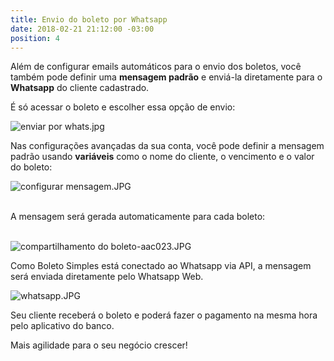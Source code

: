 ```yaml
---
title: Envio do boleto por Whatsapp
date: 2018-02-21 21:12:00 -03:00
position: 4
---
```


Além de configurar emails automáticos para o envio dos boletos, você também pode definir uma **mensagem padrão** e enviá-la diretamente para o **Whatsapp** do cliente cadastrado.

É só acessar o boleto e escolher essa opção de envio:

![enviar por whats.jpg](/uploads/enviar%20por%20whats.jpg)

Nas configurações avançadas da sua conta, você pode definir a mensagem padrão usando **variáveis** como o nome do cliente, o vencimento e o valor do boleto:

![configurar mensagem.JPG](/uploads/configurar%20mensagem.JPG)

\
A mensagem será gerada automaticamente para cada boleto:

\
![compartilhamento do boleto-aac023.JPG](/uploads/compartilhamento%20do%20boleto-aac023.JPG)

Como Boleto Simples está conectado ao Whatsapp via API, a mensagem será enviada diretamente pelo Whatsapp Web.

![whatsapp.JPG](/uploads/whatsapp.JPG)

Seu cliente receberá o boleto e poderá fazer o pagamento na mesma hora pelo aplicativo do banco.


Mais agilidade para o seu negócio crescer!